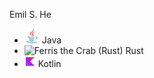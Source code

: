 Emil S. He
- <img src="https://raw.githubusercontent.com/devicons/devicon/master/icons/java/java-original.svg" alt="Java" width="24" height="24" /> Java  
- <img src="https://rustacean.net/assets/rustacean-orig-noshadow.png" alt="Ferris the Crab (Rust)" width="24" height="16" /> Rust
- <img src="https://raw.githubusercontent.com/devicons/devicon/master/icons/kotlin/kotlin-original.svg" alt="Kotlin" width="18" height="18" /> Kotlin

<!---
Emil-Stampfly-He/Emil-Stampfly-He is a ✨ special ✨ repository because its `README.md` (this file) appears on your GitHub profile.
You can click the Preview link to take a look at your changes.
--->
